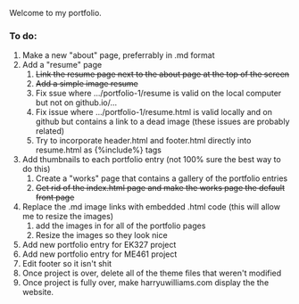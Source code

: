 Welcome to my portfolio.

### To do:
1. Make a new "about" page, preferrably in .md format
2. Add a "resume" page
    1. ~~Link the resume page next to the about page at the top of the screen~~
    2. ~~Add a simple image resume~~
    3. Fix ssue where .../portfolio-1/resume is valid on the local computer but not on github.io/...
    4. Fix issue where .../portfolio-1/resume.html is valid locally and on github but contains a link to a dead image (these issues are probably related)
    5. Try to incorporate header.html and footer.html directly into resume.html as {\%include\%} tags
3. Add thumbnails to each portfolio entry (not 100% sure the best way to do this)
    1. Create a "works" page that contains a gallery of the portfolio entries
    2. ~~Get rid of the index.html page and make the works page the default front page~~
4. Replace the .md image links with embedded .html code (this will allow me to resize the images)
    1. add the images in for all of the portfolio pages
    2. Resize the images so they look nice
5. Add new portfolio entry for EK327 project
6. Add new portfolio entry for ME461 project
7. Edit footer so it isn't shit
8. Once project is over, delete all of the theme files that weren't modified
9. Once project is fully over, make harryuwilliams.com display the the website.